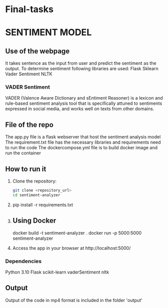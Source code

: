 # Final-tasks
# **SENTIMENT MODEL**

## Use of the webpage
It takes sentence as the input from user and predict the sentiment as the output. To determine sentiment following libraries are used:
Flask
Sklearn
Vader Sentiment
NLTK

### VADER Sentiment
VADER (Valence Aware Dictionary and sEntiment Reasoner) is a lexicon and rule-based sentiment analysis tool that is specifically attuned to sentiments expressed in social media, and works well on texts from other domains.

## File of the repo
The app.py file is a flask webserver that host the sentiment analysis model 
The requirement.txt file has the necessary libraries and requirements need to run the code
The dockercompose.yml file is to build docker image and run the container

## How to run it
1. Clone the repository:

   ```bash
   git clone <repository_url>
   cd sentiment-analyzer

2. pip install -r requirements.txt

3. ## Using Docker
   docker build -t sentiment-analyzer .
   docker run -p 5000:5000 sentiment-analyzer

4. Access the app in your browser at http://localhost:5000/

### Dependencies
Python 3.10
Flask
scikit-learn
vaderSentiment
nltk




## Output
Output of the code in mp4 format is included in the folder 'output'
